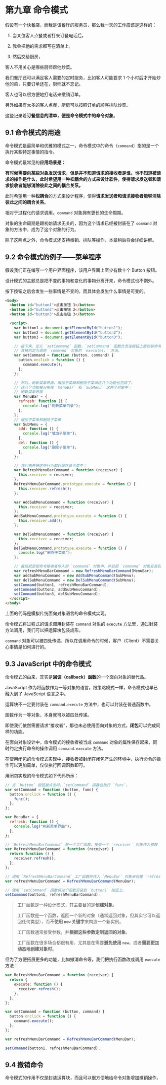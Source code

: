 # 第九章 命令模式

假设有一个快餐店，而我是该餐厅的服务员，那么我一天的工作应该是这样的：

1. 当某位客人点餐或者打来订餐电话后，

2. 我会把他的需求都写在清单上，

3. 然后交给厨房，

客人不用关心是哪些厨师帮他炒菜。

我们餐厅还可以满足客人需要的定时服务，比如客人可能要求 1 个小时后才开始炒他的菜，只要订单还在，厨师就不忘记。

客人也可以很方便地打电话来撤销订单。

另外如果有太多的客人点餐，厨房可以按照订单的顺序排队炒菜。

这些记录着**订餐信息的清单，便是命令模式中的命令对象**。

## 9.1 命令模式的用途

命令模式是最简单和优雅的模式之一，命令模式中的命令（`command`）指的是一个执行某些特定事情的指令。

命令模式最常见的**应用场景是：**

**有时候需要向某些对象发送请求，但是并不知道请求的接收者是谁，也不知道被请求的操作是什么，此时希望用一种松耦合的方式来设计软件，使得请求发送者和请求接收者能够消除彼此之间的耦合关系。**

此时希望用一种**松耦合**的方式来设计程序，使得**请求发送者和请求接收者能够消除彼此之间的耦合关系**。

相对于过程化的请求调用，`command` 对象拥有更长的生命周期。

对象的生命周期是跟初始请求无关的，因为这个请求已经被封装在了 `command` 对象的方法中，成为了这个对象的行为。

除了这两点之外，命令模式还支持撤销、排队等操作，本章稍后将会详细讲解。

## 9.2 命令模式的例子——菜单程序

假设我们正在编写一个用户界面程序，该用户界面上至少有数十个 Button 按钮。

设计模式的主题总是把不变的事物和变化的事物分离开来，命令模式也不例外。

按下按钮之后会发生一些事情是不变的，而具体会发生什么事情是可变的。

```html
<body>
  <button id="button1">点击按钮 1</button>
  <button id="button2">点击按钮 2</button>
  <button id="button3">点击按钮 3</button>

  <script>
    var button1 = document.getElementById("button1");
    var button2 = document.getElementById("button2");
    var button3 = document.getElementById("button3");

    // 接下来，定义 `setCommand` 函数，`setCommand` 函数负责往按钮上面安装命令。
    // 其被约定为调用 `command` 对象的 `execute()` 方法。
    var setCommand = function (button, command) {
      button.onclick = function () {
        command.execute();
      };
    };

    // 然后，刷新菜单界面、增加子菜单和删除子菜单这几个功能也完成了。
    // 这几个功能被分布在 `MenuBar` 和 `SubMenu` 这两个对象中：
    // 刷新菜单界面
    var MenuBar = {
      refresh: function () {
        console.log("刷新菜单目录");
      },
    };
    // 增加子菜单和删除子菜单
    var SubMenu = {
      add: function () {
        console.log("增加子菜单");
      },
      del: function () {
        console.log("删除子菜单");
      },
    };

    // 我们再先把这些行为都封装在命令类中：
    var RefreshMenuBarCommand = function (receiver) {
      this.receiver = receiver;
    };
    RefreshMenuBarCommand.prototype.execute = function () {
      this.receiver.refresh();
    };

    var AddSubMenuCommand = function (receiver) {
      this.receiver = receiver;
    };
    AddSubMenuCommand.prototype.execute = function () {
      this.receiver.add();
    };

    var DelSubMenuCommand = function (receiver) {
      this.receiver = receiver;
    };
    DelSubMenuCommand.prototype.execute = function () {
      console.log("删除子菜单");
    };

    // 最后就是把命令接收者传入到 `command` 对象中，并且把 `command` 对象安装到 `button` 上面：
    var refreshMenuBarCommand = new RefreshMenuBarCommand(MenuBar);
    var addSubMenuCommand = new AddSubMenuCommand(SubMenu);
    var delSubMenuCommand = new DelSubMenuCommand(SubMenu);
    setCommand(button1, refreshMenuBarCommand);
    setCommand(button2, addSubMenuCommand);
    setCommand(button3, delSubMenuCommand);
  </script>
</body>
```

上面的代码是模拟传统面向对象语言的命令模式实现。

命令模式将过程式的请求调用封装在 `command` 对象的 `execute` 方法里，通过封装方法调用，我们可以把运算块包装成形。

`command` 对象可以被四处传递，所以在调用命令的时候，客户（Client）不需要关心事情是如何进行的。

## 9.3 JavaScript 中的命令模式

命令模式的由来，其实是**回调（callback）函数**的一个面向对象的替代品。

JavaScript 作为将函数作为一等对象的语言，跟策略模式一样，命令模式也早已融入到了 JavaScript 语言之中。

运算块不一定要封装在 `command.execute` 方法中，也可以封装在普通函数中。

函数作为一等对象，本身就可以被四处传递。

即使我们依然需要请求“接收者”，那也未必使用面向对象的方式，**闭包**可以完成同样的功能。

在面向对象设计中，命令模式的接收者被当成 `command` 对象的属性保存起来，同时约定执行命令的操作调用 `command.execute` 方法。

在使用闭包的命令模式实现中，接收者被封闭在闭包产生的环境中，执行命令的操作可以更加简单，仅仅执行回调函数即可。

用闭包实现的命令模式如下代码所示：

```js
// 当 `button` 按钮被点击时，`setCommand` 函数会执行 `func`。
var setCommand = function (button, func) {
  button.onclick = function () {
    func();
  };
};

var MenuBar = {
  refresh: function () {
    console.log("刷新菜单界面");
  },
};

// `RefreshMenuBarCommand` 是一个工厂函数，接受一个 `receiver` 对象作为参数
var RefreshMenuBarCommand = function (receiver) {
  return function () {
    receiver.refresh();
  };
};

// 调用 `RefreshMenuBarCommand` 工厂函数并传入 `MenuBar` 对象来创建 `refreshMenuBarCommand` 函数。
var refreshMenuBarCommand = RefreshMenuBarCommand(MenuBar);

// 使用 `setCommand` 函数将这个函数安装到 `button1` 按钮上。
setCommand(button1, refreshMenuBarCommand);
```

> 工厂函数是一种设计模式，其主要目的是**创建对象**。
>
> 工厂函数是一个函数，返回一个新的对象（通常返回对象，但其实它可以返回任何类型），而**不使用 `new` 关键字**来构造一个新实例。
>
> 工厂函数通常接受参数，并**根据这些参数定制返回的对象**。
>
> 工厂函数在很多场合都很有用，尤其是在需要**避免使用 `new`**，或者**需要更加动态地创建对象时**。

但为了方便拓展更多的功能，比如撤消命令等，我们把执行函数改成调用 `execute` 方法：

```js
var RefreshMenuBarCommand = function (receiver) {
  return {
    execute: function () {
      receiver.refresh();
    },
  };
};

var setCommand = function (button, command) {
  button.onclick = function () {
    command.execute();
  };
};

var refreshMenuBarCommand = RefreshMenuBarCommand(MenuBar);

setCommand(button1, refreshMenuBarCommand);
```

## 9.4 撤销命令

命令模式的作用不仅是封装运算块，而且可以很方便地给命令对象增加撤销操作。


